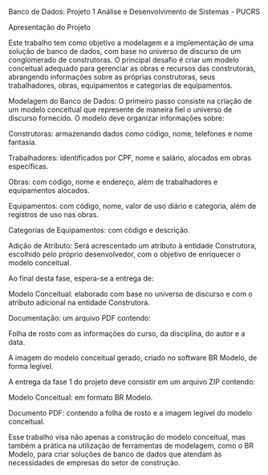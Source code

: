 Banco de Dados: Projeto 1
Análise e Desenvolvimento de Sistemas - PUCRS


Apresentação do Projeto

Este trabalho tem como objetivo a modelagem e a implementação de uma solução de banco de dados, com base no universo de discurso de um conglomerado de construtoras. O principal desafio é criar um modelo conceitual adequado para gerenciar as obras e recursos das construtoras, abrangendo informações sobre as próprias construtoras, seus trabalhadores, obras, equipamentos e categorias de equipamentos.

Modelagem do Banco de Dados: O primeiro passo consiste na criação de um modelo conceitual que represente de maneira fiel o universo de discurso fornecido. O modelo deve organizar informações sobre:



Construtoras: armazenando dados como código, nome, telefones e nome fantasia.

Trabalhadores: identificados por CPF, nome e salário, alocados em obras específicas.

Obras: com código, nome e endereço, além de trabalhadores e equipamentos alocados.

Equipamentos: com código, nome, valor de uso diário e categoria, além de registros de uso nas obras.

Categorias de Equipamentos: com código e descrição.

Adição de Atributo: Será acrescentado um atributo à entidade Construtora, escolhido pelo próprio desenvolvedor, com o objetivo de enriquecer o modelo conceitual.



Ao final desta fase, espera-se a entrega de:

Modelo Conceitual: elaborado com base no universo de discurso e com o atributo adicional na entidade Construtora.

Documentação: um arquivo PDF contendo:

Folha de rosto com as informações do curso, da disciplina, do autor e a data.

A imagem do modelo conceitual gerado, criado no software BR Modelo, de forma legível.



A entrega da fase 1 do projeto deve consistir em um arquivo ZIP contendo:

Modelo Conceitual: em formato BR Modelo.

Documento PDF: contendo a folha de rosto e a imagem legível do modelo conceitual.



Esse trabalho visa não apenas a construção do modelo conceitual, mas também a prática na utilização de ferramentas de modelagem, como o BR Modelo, para criar soluções de banco de dados que atendam às necessidades de empresas do setor de construção.
